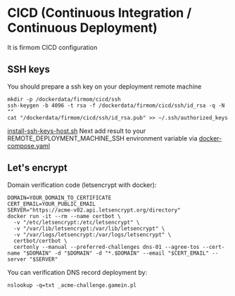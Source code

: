 # CICD (Continuous Integration / Continuous Deployment)
It is firmom CICD configuration

## SSH keys
You should prepare a ssh key on your deployment remote machine
```
mkdir -p /dockerdata/firmom/cicd/ssh
ssh-keygen -b 4096 -t rsa -f /dockerdata/firmom/cicd/ssh/id_rsa -q -N ""
cat "/dockerdata/firmom/cicd/ssh/id_rsa.pub" >> ~/.ssh/authorized_keys
```
[install-ssh-keys-host.sh](doc/install-ssh-keys-host)
Next add result to your REMOTE_DEPLOYMENT_MACHINE_SSH environment variable via [docker-compose.yaml](doc/docker-compose-example.yaml)

## Let's encrypt
Domain verification code (letsencrypt with docker):
```bash:
DOMAIN=YOUR_DOMAIN_TO_CERTIFICATE
CERT_EMAIL=YOUR_PUBLIC_EMAIL
SERVER="https://acme-v02.api.letsencrypt.org/directory"
docker run -it --rm --name certbot \
  -v "/etc/letsencrypt:/etc/letsencrypt" \
  -v "/var/lib/letsencrypt:/var/lib/letsencrypt" \
  -v "/var/logs/letsencrypt:/var/logs/letsencrypt" \
  certbot/certbot \
  certonly --manual --preferred-challenges dns-01 --agree-tos --cert-name "$DOMAIN" -d "$DOMAIN" -d "*.$DOMAIN" --email "$CERT_EMAIL" --server "$SERVER"
```
You can verification DNS record deployment by:
```
nslookup -q=txt _acme-challenge.gamein.pl
```
